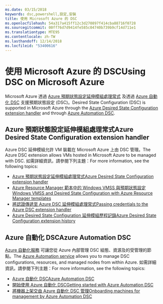 ```yaml
---
ms.date: 03/15/2018
keywords: dsc,powershell,設定,安裝
title: 使用 Microsoft Azure 的 DSC
ms.openlocfilehash: 54a317a415ff12c3d270897f414cba88716f0728
ms.sourcegitcommit: 00ff76d7d9414fe585c04740b739b9cf14d711e1
ms.translationtype: MTE95
ms.contentlocale: zh-TW
ms.lasthandoff: 12/14/2018
ms.locfileid: "53400616"
---
```

# <a name="using-dsc-on-microsoft-azure"></a><span data-ttu-id="931c8-103">使用 Microsoft Azure 的 DSC</span><span class="sxs-lookup"><span data-stu-id="931c8-103">Using DSC on Microsoft Azure</span></span>

<span data-ttu-id="931c8-104">Microsoft Azure 透過 [Azure 預期狀態設定延伸模組處理常式](/azure/virtual-machines/extensions/dsc-overview) 及透過 [Azure 自動化 DSC](/azure/automation/automation-dsc-overview) 支援預期狀態設定 (DSC)。</span><span class="sxs-lookup"><span data-stu-id="931c8-104">Desired State Configuration (DSC) is supported in Microsoft Azure through the [Azure Desired State Configuration extension handler](/azure/virtual-machines/extensions/dsc-overview) and through [Azure Automation DSC](/azure/automation/automation-dsc-overview).</span></span>

## <a name="azure-desired-state-configuration-extension-handler"></a><span data-ttu-id="931c8-105">Azure 預期狀態設定延伸模組處理常式</span><span class="sxs-lookup"><span data-stu-id="931c8-105">Azure Desired State Configuration extension handler</span></span>

<span data-ttu-id="931c8-106">Azure DSC 延伸模組允許 VM 裝載在 Microsoft Azure 上由 DSC 管理。</span><span class="sxs-lookup"><span data-stu-id="931c8-106">The Azure DSC extension allows VMs hosted in Microsoft Azure to be managed with DSC.</span></span>
<span data-ttu-id="931c8-107">如需詳細資訊，請參閱下列主題：</span><span class="sxs-lookup"><span data-stu-id="931c8-107">For more information, see the following topics:</span></span>

- [<span data-ttu-id="931c8-108">Azure 預期狀態設定延伸模組處理常式</span><span class="sxs-lookup"><span data-stu-id="931c8-108">Azure Desired State Configuration extension handler</span></span>](/azure/virtual-machines/extensions/dsc-overview)
- [<span data-ttu-id="931c8-109">Azure Resource Manager 範本中的 Windows VMSS 與預期狀態設定</span><span class="sxs-lookup"><span data-stu-id="931c8-109">Windows VMSS and Desired State Configuration with Azure Resource Manager templates</span></span>](/azure/virtual-machines/extensions/dsc-template)
- [<span data-ttu-id="931c8-110">將認證傳遞至 Azure DSC 延伸模組處理常式</span><span class="sxs-lookup"><span data-stu-id="931c8-110">Passing credentials to the Azure DSC extension handler</span></span>](/azure/virtual-machines/extensions/dsc-credentials)
- [<span data-ttu-id="931c8-111">Azure Desired State Configuration 延伸模組歷程記錄</span><span class="sxs-lookup"><span data-stu-id="931c8-111">Azure Desired State Configuration extension history</span></span>](azureDscexthistory.md)

## <a name="azure-automation-dsc"></a><span data-ttu-id="931c8-112">Azure 自動化 DSC</span><span class="sxs-lookup"><span data-stu-id="931c8-112">Azure Automation DSC</span></span>

<span data-ttu-id="931c8-113">[Azure 自動化服務](https://azure.microsoft.com/en-us/services/automation/) 可讓您從 Azure 內部管理 DSC 組態、資源及的受管理的節點。</span><span class="sxs-lookup"><span data-stu-id="931c8-113">The [Azure Automation service](https://azure.microsoft.com/en-us/services/automation/) allows you to manage DSC configurations, resources, and managed nodes from within Azure.</span></span> <span data-ttu-id="931c8-114">如需詳細資訊，請參閱下列主題：</span><span class="sxs-lookup"><span data-stu-id="931c8-114">For more information, see the following topics:</span></span>

- [<span data-ttu-id="931c8-115">Azure 自動化 DSC</span><span class="sxs-lookup"><span data-stu-id="931c8-115">Azure Automation DSC</span></span>](/azure/automation/automation-dsc-overview)
- [<span data-ttu-id="931c8-116">開始使用 Azure 自動化 DSC</span><span class="sxs-lookup"><span data-stu-id="931c8-116">Getting started with Azure Automation DSC</span></span>](/azure/automation/automation-dsc-getting-started)
- [<span data-ttu-id="931c8-117">將機器上架交由 Azure 自動化 DSC 管理</span><span class="sxs-lookup"><span data-stu-id="931c8-117">Onboarding machines for management by Azure Automation DSC</span></span>](/azure/automation/automation-dsc-onboarding)
